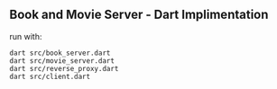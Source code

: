 ## Book and Movie Server - Dart Implimentation

run with:

    dart src/book_server.dart
    dart src/movie_server.dart
    dart src/reverse_proxy.dart
    dart src/client.dart
